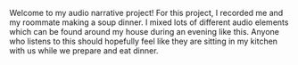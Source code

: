 Welcome to my audio narrative project!
For this project, I recorded me and my roommate making a soup dinner. I mixed lots of different audio elements which can be found around my house during an evening like this. Anyone who listens to this should hopefully feel like they are sitting in my kitchen with us while we prepare and eat dinner. 
